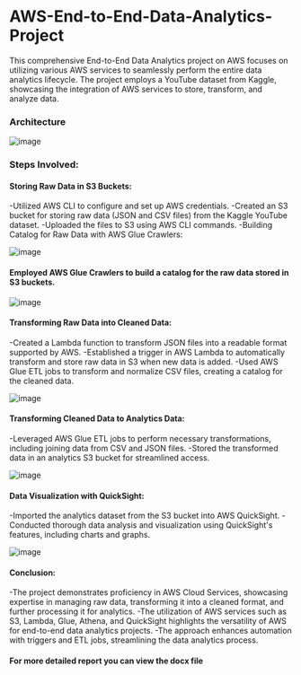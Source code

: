 # AWS-End-to-End-Data-Analytics-Project
This comprehensive End-to-End Data Analytics project on AWS focuses on utilizing various AWS services to seamlessly perform the entire data analytics lifecycle. The project employs a YouTube dataset from Kaggle, showcasing the integration of AWS services to store, transform, and analyze data.

### Architecture

![image](https://github.com/Alankbiju3988/AWS-End-to-End-Data-Analytics-Project/assets/97218077/528e121f-0ee6-409a-ada2-3ca89f5c3324)


### Steps Involved:

#### Storing Raw Data in S3 Buckets:

-Utilized AWS CLI to configure and set up AWS credentials.
-Created an S3 bucket for storing raw data (JSON and CSV files) from the Kaggle YouTube dataset.
-Uploaded the files to S3 using AWS CLI commands.
-Building Catalog for Raw Data with AWS Glue Crawlers:

![image](https://github.com/Alankbiju3988/AWS-End-to-End-Data-Analytics-Project/assets/97218077/e3af3743-b10e-4d09-be4d-f8bf2125f602)

#### Employed AWS Glue Crawlers to build a catalog for the raw data stored in S3 buckets.

![image](https://github.com/Alankbiju3988/AWS-End-to-End-Data-Analytics-Project/assets/97218077/b9a29df6-565e-4c06-ac13-b2cb14bbcca0)

#### Transforming Raw Data into Cleaned Data:

-Created a Lambda function to transform JSON files into a readable format supported by AWS.
-Established a trigger in AWS Lambda to automatically transform and store raw data in S3 when new data is added.
-Used AWS Glue ETL jobs to transform and normalize CSV files, creating a catalog for the cleaned data.

![image](https://github.com/Alankbiju3988/AWS-End-to-End-Data-Analytics-Project/assets/97218077/3de31498-6c3e-4c4c-bf6f-72b1cf3af970)

#### Transforming Cleaned Data to Analytics Data:

-Leveraged AWS Glue ETL jobs to perform necessary transformations, including joining data from CSV and JSON files.
-Stored the transformed data in an analytics S3 bucket for streamlined access.

![image](https://github.com/Alankbiju3988/AWS-End-to-End-Data-Analytics-Project/assets/97218077/406f108d-803c-4c3d-8520-f69949afce3a)


#### Data Visualization with QuickSight:

-Imported the analytics dataset from the S3 bucket into AWS QuickSight.
-Conducted thorough data analysis and visualization using QuickSight's features, including charts and graphs.

![image](https://github.com/Alankbiju3988/AWS-End-to-End-Data-Analytics-Project/assets/97218077/c9417882-2222-4374-8f7b-9320386b8046)


#### Conclusion:

-The project demonstrates proficiency in AWS Cloud Services, showcasing expertise in managing raw data, transforming it into a cleaned format, and further processing it for analytics.
-The utilization of AWS services such as S3, Lambda, Glue, Athena, and QuickSight highlights the versatility of AWS for end-to-end data analytics projects.
-The approach enhances automation with triggers and ETL jobs, streamlining the data analytics process.

#### For more detailed report you can view the docx file
